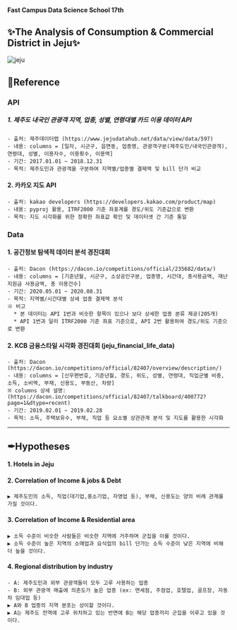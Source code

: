 #### Fast Campus Data Science School 17th <EDA project>
## ✨The Analysis of Consumption & Commercial District in Jeju✨

![jeju](https://user-images.githubusercontent.com/71582831/112963369-438ca980-9182-11eb-8ad6-e5dcee3ab197.jpg)


## 📜Reference
### API 
  ##### 1. 제주도 내국인 관광객 지역, 업종, 성별, 연령대별 카드 이용 데이터 API
    - 출처: 제주데이터랩 (https://www.jejudatahub.net/data/view/data/597)
    - 내용: columns = [일자, 시군구, 읍면동, 업종명, 관광객구분(제주도민/내국인관광객), 연령대, 성별, 이용자수, 이용횟수, 이용액]
    - 기간: 2017.01.01 ~ 2018.12.31
    - 목적: 제주도민과 관광객을 구분하여 지역별/업종별 결제액 및 bill 단가 비교

  #### 2. 카카오 지도 API
    - 출처: kakao developers (https://developers.kakao.com/product/map)
    - 내용: pyproj 활용, ITRF2000 기준 좌표계를 경도/위도 기준값으로 변환
    - 목적: 지도 시각화를 위한 정확한 좌표값 확인 및 데이터셋 간 기준 통일

### Data
  #### 1. 공간정보 탐색적 데이터 분석 경진대회
    - 출처: Dacon (https://dacon.io/competitions/official/235682/data/)
    - 내용: columns = [기준년월, 시군구, 소상공인구분, 업종명, 시간대, 총사용금액, 재난지원금 사용금액, 총 이용건수]
    - 기간: 2020.05.01 ~ 2020.08.31
    - 목적: 지역별/시간대별 상세 업종 결제액 분석
    ※ 비고
      * 본 데이터는 API 1번과 비슷한 항목이 있으나 보다 상세한 업종 분류 제공(205개)
      * API 1번과 달리 ITRF2000 기준 좌표 기준으로, API 2번 활용하여 경도/위도 기준으로 변환
  #### 2. KCB 금융스타일 시각화 경진대회 (jeju_financial_life_data)
    - 출처: Dacon (https://dacon.io/competitions/official/82407/overview/description/)
    - 내용: columns = [신우편번호, 기준년월, 경도, 위도, 성별, 연령대, 직업군별 비중, 소득, 소비액, 부채, 신용도, 부동산, 차량]
    ※ columns 상세 설명: (https://dacon.io/competitions/official/82407/talkboard/400772?page=1&dtype=recent)
    - 기간: 2019.02.01 ~ 2019.02.28
    - 목적: 소득, 주택보유수, 부채, 직업 등 요소별 상관관계 분석 및 지도를 활용한 시각화

---

## ✒Hypotheses
#### 1. Hotels in Jeju

#### 2. Correlation of Income & jobs & Debt
    ▶ 제주도민의 소득, 직업(대기업,중소기업, 자영업 등), 부채, 신용도는 양의 비례 관계를 가질 것이다.

#### 3. Correlation of Income & Residential area
    ▶ 소득 수준이 비슷한 사람들은 비슷한 지역에 거주하며 군집을 이룰 것이다.
    ▶ 소득 수준이 높은 지역의 소매업과 요식업의 bill 단가는 소득 수준이 낮은 지역에 비해 더 높을 것이다.

#### 4. Regional distribution by industry
    - A: 제주도민과 외부 관광객들이 모두 고루 사용하는 업종
    - B: 외부 관광객 매출에 의존도가 높은 업종 (ex: 면세점, 주점업, 호텔업, 골프장, 자동차 임대업 등)
    ▶ A와 B 업종의 지역 분포는 상이할 것이다.
    ▶ A는 제주도 전역에 고루 위치하고 있는 반면에 B는 해당 업종끼리 군집을 이루고 있을 것이다.
